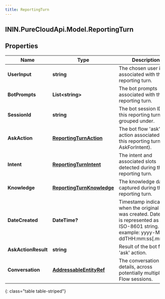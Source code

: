 ```yaml
---
title: ReportingTurn
---
```

## ININ.PureCloudApi.Model.ReportingTurn

## Properties

|Name | Type | Description | Notes|
|------------ | ------------- | ------------- | -------------|
| **UserInput** | **string** | The chosen user input associated with this reporting turn. | [optional] |
| **BotPrompts** | **List&lt;string&gt;** | The bot prompts associated with this reporting turn. | [optional] |
| **SessionId** | **string** | The bot session ID that this reporting turn is grouped under. | [optional] |
| **AskAction** | [**ReportingTurnAction**](ReportingTurnAction.html) | The bot flow &#39;ask&#39; action associated with this reporting turn (e.g. AskForIntent). | [optional] |
| **Intent** | [**ReportingTurnIntent**](ReportingTurnIntent.html) | The intent and associated slots detected during this reporting turn. | [optional] |
| **Knowledge** | [**ReportingTurnKnowledge**](ReportingTurnKnowledge.html) | The knowledge data captured during this reporting turn. | [optional] |
| **DateCreated** | **DateTime?** | Timestamp indicating when the original turn was created. Date time is represented as an ISO-8601 string. For example: yyyy-MM-ddTHH:mm:ss[.mmm]Z | [optional] |
| **AskActionResult** | **string** | Result of the bot flow &#39;ask&#39; action. | [optional] |
| **Conversation** | [**AddressableEntityRef**](AddressableEntityRef.html) | The conversation details, across potentially multiple Bot Flow sessions. | [optional] |
{: class="table table-striped"}


